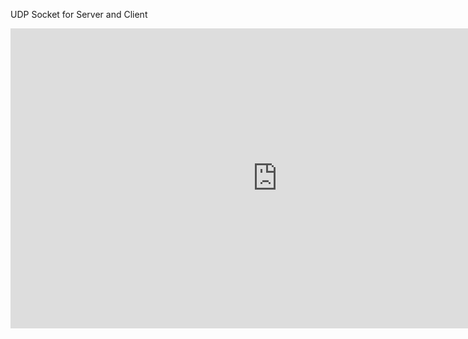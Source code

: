 UDP Socket for Server and Client 
<iframe width="854" height="480" src="https://youtu.be/YO6tPDJC4fo" frameborder="0" allowfullscreen></iframe>
